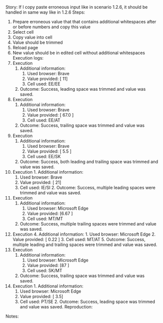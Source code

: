 Story:
If I copy paste erroneous input like in scenario 1.2.6, it should be handled in same way like in 1.2.6
Steps:
1. Prepare erroneous value that that contains additional whitespaces after or before numbers and copy this value
2. Select cell
3. Copy value into cell
4. Value should be trimmed
5. Reload page
6. New value should be in edited cell without additional whitespaces
Execution logs:
1. Execution
	1. Additional information:
		1. Used browser: Brave
		2. Value provided: [ 11]
		3. Cell used: EE/EE
	2. Outcome: Success, leading space was trimmed and value was saved.
2.  Execution
	1. Additional information:
		1. Used browser: Brave
		2. Value provided: [ 67.0 ]
		3. Cell used: EE/AT
	2. Outcome: Success, trailing space was trimmed and value was saved.
3.  Execution
	1. Additional information:
		1. Used browser: Brave
		2. Value provided: [ 5.5 ]
		3. Cell used: EE/SK
	2. Outcome: Success, both leading and trailing space was trimmed and value was saved.
4.   Execution
	1. Additional information:
		1. Used browser: Brave
		2. Value provided: [   21]
		3. Cell used: IE/SI
	2. Outcome: Success, multiple leading spaces were trimmed and value was saved.
5. Execution
	1. Additional information:
		1. Used browser: Microsoft Edge
		2. Value provided: [6.67   ]
		3. Cell used: MT/MT
	2. Outcome: Success, multiple trailing spaces were trimmed and value was saved.
6. Execution
	4. Additional information:
		1. Used browser: Microsoft Edge
		2. Value provided: [  0.22  ]
		3. Cell used: MT/AT
	5. Outcome: Success, multiple leading and trailing spaces were trimmed and value was saved.
7.  Execution
	1. Additional information:
		1. Used browser: Microsoft Edge
		2. Value provided: [87  ]
		3. Cell used: SK/MT
	2. Outcome: Success, trailing space was trimmed and value was saved.
8.   Execution
	1. Additional information:
		1. Used browser: Microsoft Edge
		2. Value provided: [ 3.5]
		3. Cell used: PT/SE
	2. Outcome: Success, leading space was trimmed and value was saved.
Reproduction:

Notes:
